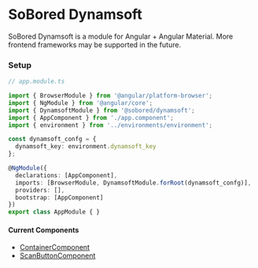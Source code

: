 # SoBored Dynamsoft

SoBored Dynamsoft is a module for Angular + Angular Material. More frontend frameworks may be supported in the future.

### Setup

```typescript
// app.module.ts

import { BrowserModule } from '@angular/platform-browser';
import { NgModule } from '@angular/core';
import { DynamsoftModule } from '@sobored/dynamsoft';
import { AppComponent } from './app.component';
import { environment } from '../environments/environment';

const dynamsoft_confg = {
  dynamsoft_key: environment.dynamsoft_key
};

@NgModule({
  declarations: [AppComponent],
  imports: [BrowserModule, DynamsoftModule.forRoot(dynamsoft_confg)],
  providers: [],
  bootstrap: [AppComponent]
})
export class AppModule { }
```

#### Current Components

- [ContainerComponent](container)
- [ScanButtonComponent](scan-button)
